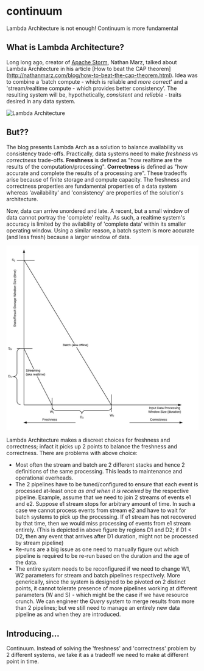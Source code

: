 # continuum
Lambda Architecture is not enough! Continuum is more fundamental

## What is Lambda Architecture?
Long long ago, creator of [Apache Storm](http://storm.apache.org/index.html "Apache Storm"), Nathan Marz, talked about Lambda Architecture in his article [How to beat the CAP theorem] (http://nathanmarz.com/blog/how-to-beat-the-cap-theorem.html). Idea was to combine a 'batch compute - which is reliable and *more correct*' and a 'stream/realtime compute - which provides better consistency'. The resulting system will be, hypothetically, *consistent* and *reliable* - traits desired in any data system.

![Lambda Architecture](http://nathanmarz.com/storage/batch_realtime_example.png?__SQUARESPACE_CACHEVERSION=1318379033834)

## But??
The blog presents Lambda Arch as a solution to balance availability vs consistency trade-offs. Practically, data systems need to make *freshness* vs *correctness* trade-offs. **Freshness** is defined as "how realtime are the results of the computation/processing". **Correctness** is defined as "how accurate and complete the results of a processing are". These tradeoffs arise because of finite storage and compute capacity. The freshness and correctness properties are fundamental properties of a data system whereas 'availability' and 'consistency' are properties of the solution's architecture. 

Now, data can arrive unordered and late. A recent, but a small window of data cannot portray the 'complete' reality. As such, a realtime system's accuracy is limited by the avilability of 'complete data' within its smaller operating window. Using a similar reason, a batch system is more accurate (and less fresh) because a larger window of data.

![Batch vs Stream](https://github.com/flipkart-incubator/continuum/blob/master/docs/images/continuum-stream-vs-batch-lambda.jpg)

Lambda Architecture makes a discreet choices for freshness and correctness; infact it picks up 2 points to balance the freshness and correctness. There are problems with above choice:
* Most often the stream and batch are 2 different stacks and hence 2 definitions of the same processing. This leads to maintenance and operational overheads.
* The 2 pipelines have to be tuned/configured to ensure that each event is processed at-least once *as and when it is received* by the respective pipeline. Example, assume that we need to join 2 streams of events e1 and e2. Suppose e1 stream stops for arbitrary amount of time. In such a case we cannot process events from stream e2 and have to wait for batch systems to pick up the processing. If e1 stream has not recovered by that time, then we would miss processing of events from e1 stream entirely. (This is depicted in above figure by regions D1 and D2; if D1 < D2, then any event that arrives after D1 duration, might not be processed by stream pipeline)
* Re-runs are a big issue as one need to manually figure out which pipeline is required to be re-run based on the duration and the age of the data.
* The entire system needs to be reconfigured if we need to change W1, W2 parameters for stream and batch pipelines respectively. More generically, since the system is designed to be pivoted on 2 distinct points, it cannot tolerate presence of more pipelines working at different parameters (W and S) - which might be the case if we have resource crunch. We can engineer the *Query* system to merge results from more than 2 pipelines; but we still need to manage an entirely new data pipeline as and when they are introduced.

## Introducing...
Continuum. Instead of solving the 'freshness' and 'correctness' problem by 2 different systems, we take it as a tradeoff we need to make at different point in time.







